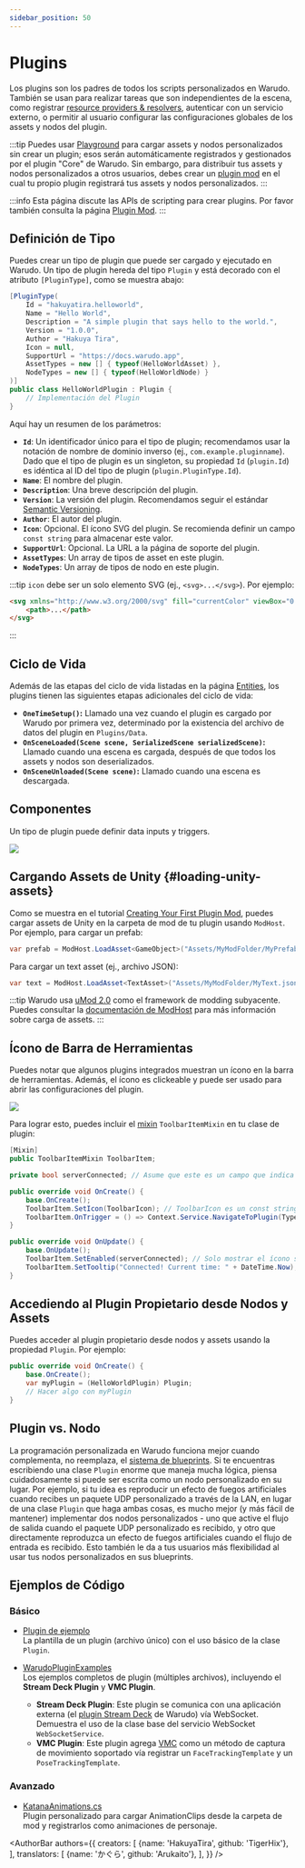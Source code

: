 ```yaml
---
sidebar_position: 50
---
```


# Plugins

Los plugins son los padres de todos los scripts personalizados en Warudo. También se usan para realizar tareas que son independientes de la escena, como registrar [resource providers & resolvers](resource-providers-and-resolvers), autenticar con un servicio externo, o permitir al usuario configurar las configuraciones globales de los assets y nodos del plugin.

:::tip
Puedes usar [Playground](../playground) para cargar assets y nodos personalizados sin crear un plugin; esos serán automáticamente registrados y gestionados por el plugin "Core" de Warudo. Sin embargo, para distribuir tus assets y nodos personalizados a otros usuarios, debes crear un [plugin mod](../plugin-mod) en el cual tu propio plugin registrará tus assets y nodos personalizados.
:::

:::info
Esta página discute las APIs de scripting para crear plugins. Por favor también consulta la página [Plugin Mod](../plugin-mod).
:::

## Definición de Tipo

Puedes crear un tipo de plugin que puede ser cargado y ejecutado en Warudo. Un tipo de plugin hereda del tipo `Plugin` y está decorado con el atributo `[PluginType]`, como se muestra abajo:

```csharp
[PluginType(
    Id = "hakuyatira.helloworld",
    Name = "Hello World",
    Description = "A simple plugin that says hello to the world.",
    Version = "1.0.0",
    Author = "Hakuya Tira",
    Icon = null,
    SupportUrl = "https://docs.warudo.app",
    AssetTypes = new [] { typeof(HelloWorldAsset) },
    NodeTypes = new [] { typeof(HelloWorldNode) }
)]
public class HelloWorldPlugin : Plugin {
    // Implementación del Plugin
}
```

Aquí hay un resumen de los parámetros:

- **`Id`**: Un identificador único para el tipo de plugin; recomendamos usar la notación de nombre de dominio inverso (ej., `com.example.pluginname`). Dado que el tipo de plugin es un singleton, su propiedad `Id` (`plugin.Id`) es idéntica al ID del tipo de plugin (`plugin.PluginType.Id`).
- **`Name`**: El nombre del plugin.
- **`Description`**: Una breve descripción del plugin.
- **`Version`**: La versión del plugin. Recomendamos seguir el estándar [Semantic Versioning](https://semver.org/).
- **`Author`**: El autor del plugin.
- **`Icon`**: Opcional. El ícono SVG del plugin. Se recomienda definir un campo `const string` para almacenar este valor.
- **`SupportUrl`**: Opcional. La URL a la página de soporte del plugin.
- **`AssetTypes`**: Un array de tipos de asset en este plugin.
- **`NodeTypes`**: Un array de tipos de nodo en este plugin.

:::tip
`icon` debe ser un solo elemento SVG (ej., `<svg>...</svg>`). Por ejemplo:
```html
<svg xmlns="http://www.w3.org/2000/svg" fill="currentColor" viewBox="0 0 512 512">
    <path>...</path>
</svg>
```
:::

## Ciclo de Vida

Además de las etapas del ciclo de vida listadas en la página [Entities](entities#lifecycle), los plugins tienen las siguientes etapas adicionales del ciclo de vida:

- **`OneTimeSetup()`:** Llamado una vez cuando el plugin es cargado por Warudo por primera vez, determinado por la existencia del archivo de datos del plugin en `Plugins/Data`.
- **`OnSceneLoaded(Scene scene, SerializedScene serializedScene)`:** Llamado cuando una escena es cargada, después de que todos los assets y nodos son deserializados.
- **`OnSceneUnloaded(Scene scene)`:** Llamado cuando una escena es descargada.

## Componentes

Un tipo de plugin puede definir data inputs y triggers.

![](/doc-img/en-custom-plugin-1.png)

## Cargando Assets de Unity {#loading-unity-assets}

Como se muestra en el tutorial [Creating Your First Plugin Mod](../creating-your-first-plugin-mod), puedes cargar assets de Unity en la carpeta de mod de tu plugin usando `ModHost`. Por ejemplo, para cargar un prefab:

```csharp
var prefab = ModHost.LoadAsset<GameObject>("Assets/MyModFolder/MyPrefab.prefab");
```

Para cargar un text asset (ej., archivo JSON):

```csharp
var text = ModHost.LoadAsset<TextAsset>("Assets/MyModFolder/MyText.json");
```

:::tip
Warudo usa [uMod 2.0](https://trivialinteractive.co.uk/products.html) como el framework de modding subyacente. Puedes consultar la [documentación de ModHost](https://trivialinteractive.co.uk/products/documentation/umod_20/scriptingreference/html/T_UMod_ModHost.htm) para más información sobre carga de assets.
:::

## Ícono de Barra de Herramientas

Puedes notar que algunos plugins integrados muestran un ícono en la barra de herramientas. Además, el ícono es clickeable y puede ser usado para abrir las configuraciones del plugin.

![](/doc-img/en-custom-plugin-2.png)

Para lograr esto, puedes incluir el [mixin](mixins) `ToolbarItemMixin` en tu clase de plugin:

```csharp
[Mixin]
public ToolbarItemMixin ToolbarItem;

private bool serverConnected; // Asume que este es un campo que indica si el plugin está conectado a un servidor externo

public override void OnCreate() {
    base.OnCreate();
    ToolbarItem.SetIcon(ToolbarIcon); // ToolbarIcon es un const string que contiene un ícono SVG
    ToolbarItem.OnTrigger = () => Context.Service.NavigateToPlugin(Type.Id); // Abrir las configuraciones del plugin cuando el ícono es clickeado
}

public override void OnUpdate() {
    base.OnUpdate();
    ToolbarItem.SetEnabled(serverConnected); // Solo mostrar el ícono si está conectado al servidor
    ToolbarItem.SetTooltip("Connected! Current time: " + DateTime.Now); // Establecer un tooltip que se muestra cuando el usuario pasa el mouse sobre el ícono
}
```

## Accediendo al Plugin Propietario desde Nodos y Assets

Puedes acceder al plugin propietario desde nodos y assets usando la propiedad `Plugin`. Por ejemplo:

```csharp
public override void OnCreate() {
    base.OnCreate();
    var myPlugin = (HelloWorldPlugin) Plugin;
    // Hacer algo con myPlugin
}
```

## Plugin vs. Nodo

La programación personalizada en Warudo funciona mejor cuando complementa, no reemplaza, el [sistema de blueprints](../../blueprints/overview.md). Si te encuentras escribiendo una clase `Plugin` enorme que maneja mucha lógica, piensa cuidadosamente si puede ser escrita como un nodo personalizado en su lugar. Por ejemplo, si tu idea es reproducir un efecto de fuegos artificiales cuando recibes un paquete UDP personalizado a través de la LAN, en lugar de una clase `Plugin` que haga ambas cosas, es mucho mejor (y más fácil de mantener) implementar dos nodos personalizados - uno que active el flujo de salida cuando el paquete UDP personalizado es recibido, y otro que directamente reproduzca un efecto de fuegos artificiales cuando el flujo de entrada es recibido. Esto también le da a tus usuarios más flexibilidad al usar tus nodos personalizados en sus blueprints.

## Ejemplos de Código

### Básico

- [Plugin de ejemplo](https://gist.github.com/TigerHix/b78aabffc2d03346ff3da526706ce2ca)  
La plantilla de un plugin (archivo único) con el uso básico de la clase `Plugin`.

- [WarudoPluginExamples](https://github.com/HakuyaLabs/WarudoPluginExamples)  
Los ejemplos completos de plugin (múltiples archivos), incluyendo el **Stream Deck Plugin** y **VMC Plugin**.
    - **Stream Deck Plugin**: Este plugin se comunica con una aplicación externa (el [plugin Stream Deck](https://apps.elgato.com/plugins/warudo.streamdeck) de Warudo) vía WebSocket. Demuestra el uso de la clase base del servicio WebSocket `WebSocketService`.
    - **VMC Plugin**: Este plugin agrega [VMC](https://protocol.vmc.info/english) como un método de captura de movimiento soportado vía registrar un `FaceTrackingTemplate` y un `PoseTrackingTemplate`.

### Avanzado

- [KatanaAnimations.cs](https://gist.github.com/TigerHix/2cb8052b0e8aeeb7f9cb796dc7edc6a3)  
Plugin personalizado para cargar AnimationClips desde la carpeta de mod y registrarlos como animaciones de personaje.

<AuthorBar authors={{
creators: [
{name: 'HakuyaTira', github: 'TigerHix'},
],
translators: [
{name: 'かぐら', github: 'Arukaito'},
],
}} />
